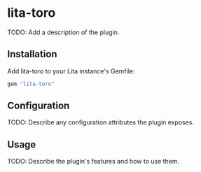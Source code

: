 # lita-toro

TODO: Add a description of the plugin.

## Installation

Add lita-toro to your Lita instance's Gemfile:

``` ruby
gem "lita-toro"
```

## Configuration

TODO: Describe any configuration attributes the plugin exposes.

## Usage

TODO: Describe the plugin's features and how to use them.
